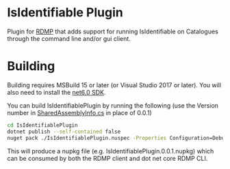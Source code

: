 # IsIdentifiable Plugin

Plugin for [RDMP](https://github.com/HicServices/RDMP) that adds support for running IsIdentifiable on Catalogues through the command line and/or gui client.

# Building

Building requires MSBuild 15 or later (or Visual Studio 2017 or later). You will also need to install the [net6.0 SDK](https://dotnet.microsoft.com/download).

You can build IsIdentifiablePlugin by running the following (use the Version number in [SharedAssemblyInfo.cs](../SharedAssemblyInfo.cs) in place of 0.0.1)

```bash
cd IsIdentifiablePlugin
dotnet publish --self-contained false
nuget pack ./IsIdentifiablePlugin.nuspec -Properties Configuration=Debug -IncludeReferencedProjects -Symbols -Version 0.0.1
```

This will produce a nupkg file (e.g. IsIdentifiablePlugin.0.0.1.nupkg) which can be consumed by both the RDMP client and dot net core RDMP CLI.
